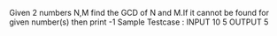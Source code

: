 Given 2 numbers N,M find the GCD of N and M.If it cannot be found for given number(s) then print -1
Sample Testcase :
INPUT
10 5
OUTPUT
5